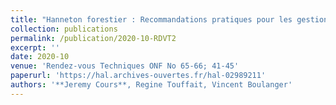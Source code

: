 ```yaml
---
title: "Hanneton forestier : Recommandations pratiques pour les gestionnaires et perspectives"
collection: publications
permalink: /publication/2020-10-RDVT2
excerpt: ''
date: 2020-10
venue: 'Rendez-vous Techniques ONF No 65-66; 41-45'
paperurl: 'https://hal.archives-ouvertes.fr/hal-02989211'
authors: '**Jeremy Cours**, Regine Touffait, Vincent Boulanger'
---
```

